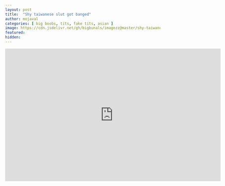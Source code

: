 ```yaml
---
layout: post
title:  "Shy taiwanese slut got banged"
author: mojaval
categories: [ big boobs, tits, fake tits, asian ]
image: https://cdn.jsdelivr.net/gh/bigbunals/imagezz@master/shy-taiwanese-slut-got-banged___b10de0d07c39a6eb2e893f1318571bac6d28bdb3.mp4.jpg
featured: 
hidden: 
---
```


<iframe src="https://openload.co/embed/9nB7pum83tA/shy-taiwanese-slut-got-banged___b10de0d07c39a6eb2e893f1318571bac6d28bdb3.mp4" scrolling="no" frameborder="0" width="700" height="430" allowfullscreen="true" webkitallowfullscreen="true" mozallowfullscreen="true"></iframe>